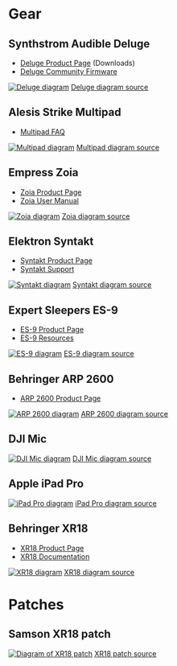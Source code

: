 # Gear

## Synthstrom Audible Deluge
- [Deluge Product Page](https://synthstrom.com/product/deluge/#downloads) (Downloads)
- [Deluge Community Firmware](https://github.com/SynthstromAudible/DelugeFirmware)

[![Deluge diagram](deluge.svg)](deluge.svg)
[Deluge diagram source](https://github.com/havard-fjaer/Documentation/blob/master/studio/deluge.d2)

## Alesis Strike Multipad
- [Multipad FAQ](https://support.alesis.com/en/support/solutions/articles/69000840182-alesis-strike-multipad-frequently-asked-questions)

[![Multipad diagram](multipad.svg)](multipad.svg)
[Multipad diagram source](https://github.com/havard-fjaer/Documentation/blob/master/studio/multipad.d2)


## Empress Zoia
- [Zoia Product Page](https://empresseffects.com/products/zoia)
- [Zoia User Manual](https://support.empresseffects.com/support/solutions/articles/1000282818)

[![Zoia diagram](zoia.svg)](zoia.svg)
[Zoia diagram source](https://github.com/havard-fjaer/Documentation/blob/master/studio/zoia.d2)

## Elektron Syntakt
- [Syntakt Product Page](https://www.elektron.se/en/syntakt-explorer)
- [Syntakt Support](https://www.elektron.se/en/download-support-syntakt#resources)

[![Syntakt diagram](syntakt.svg)](syntakt.svg)
[Syntakt diagram source](https://github.com/havard-fjaer/Documentation/blob/master/studio/syntakt.d2)


## Expert Sleepers ES-9
- [ES-9 Product Page](https://www.expert-sleepers.co.uk/es9.html)
- [ES-9 Resources](https://www.expert-sleepers.co.uk/es9firmware.html)

[![ES-9 diagram](es-9.svg)](es-9.svg)
[ES-9 diagram source](https://github.com/havard-fjaer/Documentation/blob/master/studio/es-9.d2)


## Behringer ARP 2600
- [ARP 2600 Product Page](https://www.behringer.com/product.html?modelCode=P0DNJ)

[![ARP 2600 diagram](2600.svg)](2600.svg)
[ARP 2600 diagram source](https://github.com/havard-fjaer/Documentation/blob/master/studio/2600.d2)


## DJI Mic
[![DJI Mic diagram](dji.svg)](dji.svg)
[DJI Mic diagram source](https://github.com/havard-fjaer/Documentation/blob/master/studio/dji.d2)


## Apple iPad Pro
[![iPad Pro diagram](ipad.svg)](ipad.svg)
[iPad Pro diagram source](https://github.com/havard-fjaer/Documentation/blob/master/studio/ipad.d2)


## Behringer XR18
- [XR18 Product Page](https://www.behringer.com/product.html?modelCode=P0BI8)
- [XR18 Documentation](https://mediadl.musictribe.com/media/PLM/data/docs/X-AIR/M_BE_0605-AAA_X-AIR_EN.pdf)

[![XR18 diagram](xr18.svg)](xr18.svg)
[XR18 diagram source](https://github.com/havard-fjaer/Documentation/blob/master/studio/xr18.d2)



# Patches

## Samson XR18 patch
[![Diagram of XR18 patch](samson_xr18.svg)](samson_xr18.svg)
[XR18 patch source](https://github.com/havard-fjaer/Documentation/blob/master/studio/samson_xr18.d2)
